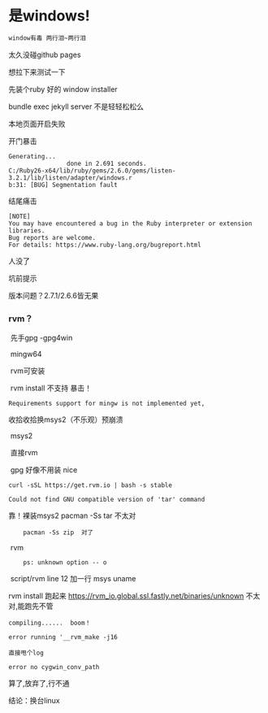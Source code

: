 # 是windows!

```txt
window有毒 两行泪~两行泪
```
<!-- more -->
太久没碰github pages

想拉下来测试一下

先装个ruby 好的 window installer

bundle exec jekyll server 不是轻轻松松么

本地页面开启失败

开门暴击

    Generating...
                    done in 2.691 seconds.
    C:/Ruby26-x64/lib/ruby/gems/2.6.0/gems/listen-3.2.1/lib/listen/adapter/windows.r
    b:31: [BUG] Segmentation fault
结尾痛击

```shell
[NOTE]
You may have encountered a bug in the Ruby interpreter or extension libraries.
Bug reports are welcome.
For details: https://www.ruby-lang.org/bugreport.html
```

人没了

坑前提示

版本问题？2.7.1/2.6.6皆无果

### rvm？

​	先手gpg -gpg4win 

​	mingw64  

​		rvm可安装

​		rvm install 不支持 暴击！

```shel
Requirements support for mingw is not implemented yet,

```

收拾收拾换msys2（不乐观）预崩溃

​	msys2  

​		直接rvm 

​		gpg 好像不用装 nice

```shel
curl -sSL https://get.rvm.io | bash -s stable
```

	Could not find GNU compatible version of 'tar' command
靠！裸装msys2  pacman -Ss tar 不太对

		pacman -Ss zip  对了

​		 rvm  

		ps: unknown option -- o

​	script/rvm line 12 加一行 msys uname 

rvm install 跑起来  https://rvm_io.global.ssl.fastly.net/binaries/unknown
不太对,能跑先不管 

	compiling......  boom！
	
	error running '__rvm_make -j16 
	
	直接甩个log
	
	error no cygwin_conv_path
	
算了,放弃了,行不通

结论：换台linux



​	



 